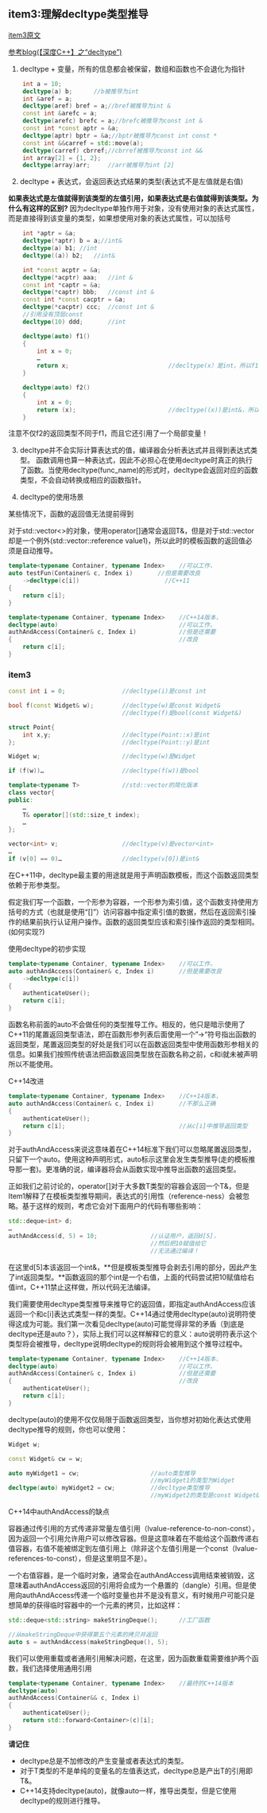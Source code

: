 ## item3:理解decltype类型推导

[item3原文](https://cntransgroup.github.io/EffectiveModernCppChinese/1.DeducingTypes/item3.html)

[参考blog(【深度C++】之“decltype”)](https://blog.csdn.net/u014609638/article/details/106987131)

1. decltype + 变量，所有的信息都会被保留，数组和函数也不会退化为指针

```C++
    int a = 10;
    decltype(a) b;      //b被推导为int
    int &aref = a;
    decltype(aref) bref = a;//bref被推导为int &
    const int &arefc = a;
    decltype(arefc) brefc = a;//brefc被推导为const int &
    const int *const aptr = &a;
    decltype(aptr) bptr = &a;//bptr被推导为const int const *
    const int &&carref = std::move(a);
    decltype(carref) cbrref;//cbrref被推导为const int &&
    int array[2] = {1, 2};
    decltype(array)arr;     //arr被推导为int [2]
```

2. decltype + 表达式，会返回表达式结果的类型(表达式不是左值就是右值)


**如果表达式是左值就得到该类型的左值引用，如果表达式是右值就得到该类型。为什么有这样的区别?**
因为decltype单独作用于对象，没有使用对象的表达式属性，而是直接得到该变量的类型，如果想使用对象的表达式属性，可以加括号

```C++
    int *aptr = &a;
    decltype(*aptr) b = a;//int&
    decltype(a) b1; //int
    decltype((a)) b2;   //int&

    int *const acptr = &a;
    decltype(*acptr) aaa;   //int &
    const int *captr = &a;
    decltype(*captr) bbb;   //const int &
    const int *const cacptr = &a;
    decltype(*cacptr) ccc;  //const int &
    //引用没有顶层const
    decltype(10) ddd;       //int

    decltype(auto) f1()
    {
        int x = 0;
        …
        return x;                            //decltype(x）是int，所以f1返回int
    }

    decltype(auto) f2()
    {
        int x = 0;
        return (x);                          //decltype((x))是int&，所以f2返回int&
    }
```
注意不仅f2的返回类型不同于f1，而且它还引用了一个局部变量！

3. decltype并不会实际计算表达式的值，编译器会分析表达式并且得到表达式类型。
函数调用也算一种表达式，因此不必担心在使用decltype时真正的执行了函数。当使用decltype(func_name)的形式时，decltype会返回对应的函数类型，不会自动转换成相应的函数指针。


4. decltype的使用场景

某些情况下，函数的返回值无法提前得到

对于std::vector<>的对象，使用operator[]通常会返回T&，但是对于std::vector<bool>却是一个例外(std::vector<bool>::reference value1)，所以此时的模板函数的返回值必须是自动推导。

```C++
template<typename Container, typename Index>    //可以工作，
auto testFun(Container& c, Index i)       //但是需要改良
    ->decltype(c[i])                        //C++11
{
    return c[i];
}

template<typename Container, typename Index>    //C++14版本，
decltype(auto)                                  //可以工作，
authAndAccess(Container& c, Index i)            //但是还需要
{                                               //改良
    return c[i];
}
```


### item3


```C++
const int i = 0;                //decltype(i)是const int

bool f(const Widget& w);        //decltype(w)是const Widget&
                                //decltype(f)是bool(const Widget&)

struct Point{
    int x,y;                    //decltype(Point::x)是int
};                              //decltype(Point::y)是int

Widget w;                       //decltype(w)是Widget

if (f(w))…                      //decltype(f(w))是bool

template<typename T>            //std::vector的简化版本
class vector{
public:
    …
    T& operator[](std::size_t index);
    …
};

vector<int> v;                  //decltype(v)是vector<int>
…
if (v[0] == 0)…                 //decltype(v[0])是int&
```


在C++11中，decltype最主要的用途就是用于声明函数模板，而这个函数返回类型依赖于形参类型。

假定我们写一个函数，一个形参为容器，一个形参为索引值，这个函数支持使用方括号的方式（也就是使用“[]”）访问容器中指定索引值的数据，然后在返回索引操作的结果前执行认证用户操作。函数的返回类型应该和索引操作返回的类型相同。(如何实现?)

使用decltype的初步实现
```C++
template<typename Container, typename Index>    //可以工作，
auto authAndAccess(Container& c, Index i)       //但是需要改良
    ->decltype(c[i])
{
    authenticateUser();
    return c[i];
}
```

函数名称前面的auto不会做任何的类型推导工作。相反的，他只是暗示使用了C++11的尾置返回类型语法，即在函数形参列表后面使用一个”->“符号指出函数的返回类型，尾置返回类型的好处是我们可以在函数返回类型中使用函数形参相关的信息。如果我们按照传统语法把函数返回类型放在函数名称之前，c和i就未被声明所以不能使用。


C++14改进
```C++
template<typename Container, typename Index>    //C++14版本，
auto authAndAccess(Container& c, Index i)       //不那么正确
{
    authenticateUser();
    return c[i];                                //从c[i]中推导返回类型
}
```

对于authAndAccess来说这意味着在C++14标准下我们可以忽略尾置返回类型，只留下一个auto。使用这种声明形式，auto标示这里会发生类型推导(走的模板推导那一套)。更准确的说，编译器将会从函数实现中推导出函数的返回类型。

正如我们之前讨论的，operator[]对于大多数T类型的容器会返回一个T&，但是Item1解释了在模板类型推导期间，表达式的引用性（reference-ness）会被忽略。基于这样的规则，考虑它会对下面用户的代码有哪些影响：

```C++
std::deque<int> d;
…
authAndAccess(d, 5) = 10;               //认证用户，返回d[5]，
                                        //然后把10赋值给它
                                        //无法通过编译！
```

在这里d[5]本该返回一个int&，**但是模板类型推导会剥去引用的部分，因此产生了int返回类型。**函数返回的那个int是一个右值，上面的代码尝试把10赋值给右值int，C++11禁止这样做，所以代码无法编译。


我们需要使用decltype类型推导来推导它的返回值，即指定authAndAccess应该返回一个和c[i]表达式类型一样的类型。C++14通过使用decltype(auto)说明符使得这成为可能。我们第一次看见decltype(auto)可能觉得非常的矛盾（到底是decltype还是auto？），实际上我们可以这样解释它的意义：auto说明符表示这个类型将会被推导，decltype说明decltype的规则将会被用到这个推导过程中。


```C++
template<typename Container, typename Index>    //C++14版本，
decltype(auto)                                  //可以工作，
authAndAccess(Container& c, Index i)            //但是还需要
{                                               //改良
    authenticateUser();
    return c[i];
}
```


decltype(auto)的使用不仅仅局限于函数返回类型，当你想对初始化表达式使用decltype推导的规则，你也可以使用：
```C++
Widget w;

const Widget& cw = w;

auto myWidget1 = cw;                    //auto类型推导
                                        //myWidget1的类型为Widget
decltype(auto) myWidget2 = cw;          //decltype类型推导
                                        //myWidget2的类型是const Widget&
```


C++14中authAndAccess的缺点

容器通过传引用的方式传递非常量左值引用（lvalue-reference-to-non-const），因为返回一个引用允许用户可以修改容器。但是这意味着在不能给这个函数传递右值容器，右值不能被绑定到左值引用上（除非这个左值引用是一个const（lvalue-references-to-const），但是这里明显不是）。


一个右值容器，是一个临时对象，通常会在authAndAccess调用结束被销毁，这意味着authAndAccess返回的引用将会成为一个悬置的（dangle）引用。但是使用向authAndAccess传递一个临时变量也并不是没有意义，有时候用户可能只是想简单的获得临时容器中的一个元素的拷贝，比如这样：
```C++
std::deque<std::string> makeStringDeque();      //工厂函数

//从makeStringDeque中获得第五个元素的拷贝并返回
auto s = authAndAccess(makeStringDeque(), 5);
```


我们可以使用重载或者通用引用解决问题，在这里，因为函数重载需要维护两个函数，我们选择使用通用引用
```C++
template<typename Container, typename Index>    //最终的C++14版本
decltype(auto)
authAndAccess(Container&& c, Index i)
{
    authenticateUser();
    return std::forward<Container>(c)[i];
}
```

**请记住**
* decltype总是不加修改的产生变量或者表达式的类型。
* 对于T类型的不是单纯的变量名的左值表达式，decltype总是产出T的引用即T&。
* C++14支持decltype(auto)，就像auto一样，推导出类型，但是它使用decltype的规则进行推导。